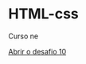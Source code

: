 # HTML-css
 Curso ne

<a href="https://scee.github.io/HTML-css/Exerc%C3%ADcios/Desafio10/pacote-projeto-d010/index.html">Abrir o desafio 10</a>